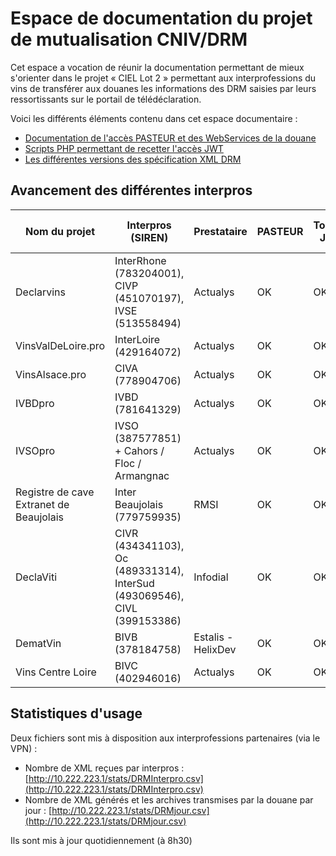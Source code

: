 #  Espace de documentation du projet de mutualisation CNIV/DRM

Cet espace a vocation de réunir la documentation permettant de mieux s'orienter dans le projet « CIEL Lot 2 » permettant aux interprofessions du vins de transférer aux douanes les informations des DRM saisies par leurs ressortissants sur le portail de télédéclaration.

Voici les différents éléments contenu dans cet espace documentaire :
 - [Documentation de l'accès PASTEUR et des WebServices de la douane](webservice-douanes/)
 - [Scripts PHP permettant de recetter l'accès JWT](oauth/)
 - [Les différentes versions des spécification XML DRM](webservice-douanes/DRMXML)

##  Avancement des différentes interpros

| Nom du projet | Interpros (SIREN)      | Prestataire |  PASTEUR | Tocken JWT  | XML DRM recetté | SEED | Recette VDI | XML en Prod | Retour XML | URL du projet |
|---------------|-----------------|-------------|----------|-------------|-----------------|------|-------------|-------------|------------|---------------|
| Declarvins    | InterRhone (783204001), CIVP (451070197), IVSE (513558494) | Actualys | OK   | OK          | OK              | OK   | OK          | OK          | OK          | [declarvins.net](http://declarvins.net/) |
| VinsValDeLoire.pro | InterLoire (429164072)        | Actualys | OK  | OK          | OK              | OK   | OK          | OK          | OK           | [vinsvaldeloire.pro](http://vinsvaldeloire.pro) |
| VinsAlsace.pro| CIVA (778904706)                  | Actualys | OK   | OK          | OK              | OK   | OK            |             |            | [vinsalsace.pro](http://vinsalsace.pro)  |
| IVBDpro       | IVBD (781641329)       | Actualys | OK   | OK          | OK              | OK   |  OK         | OK            | OK           | [ivbdpro.fr](http://ivbdpro.fr) |
| IVSOpro       | IVSO (387577851) + Cahors / Floc / Armangnac| Actualys |OK| OK     | OK              | OK   |  OK         | OK             | OK           | [ivsopro.com](http://ivsopro.com) |
| Registre de cave Extranet de Beaujolais | Inter Beaujolais (779759935) |  RMSI| OK |OK| OK | OK | OK   | OK    | OK     | [extranet.beaujolais.com](http://extranet.beaujolais.com/)  |
| DeclaViti     | CIVR (434341103), Oc (489331314), InterSud (493069546), CIVL (399153386)     | Infodial | OK    |   OK       |       OK       |  OK   | OK          | OK          | OK         | [declaviti.fr](https://declaviti.fr/)|
| DematVin      | BIVB  (378184758)        | Estalis - HelixDev| OK    | OK         | OK  | OK  | OK   | OK  | OK  | [extranet.bivb.com](https://extranet.bivb.com/)   |
| Vins Centre Loire      | BIVC  (402946016)        |  Actualys | OK    | OK         | OK  | OK  | OK   |   |   | [declaration.vins-centre-loire.com](https://declaration.vins-centre-loire.com/)   |

## Statistiques d'usage

Deux fichiers sont mis à disposition aux interprofessions partenaires (via le VPN) :
 - Nombre de XML reçues par interpros : [http://10.222.223.1/stats/DRMInterpro.csv](http://10.222.223.1/stats/DRMInterpro.csv)
 - Nombre de XML générés et les archives transmises par la douane par jour : [http://10.222.223.1/stats/DRMjour.csv](http://10.222.223.1/stats/DRMjour.csv)

Ils sont mis à jour quotidiennement (à 8h30)

